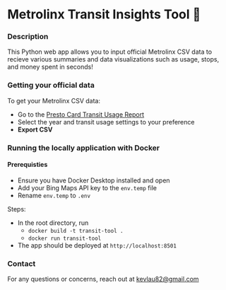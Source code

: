 # Metrolinx Transit Insights Tool :train2:

### Description 

This Python web app allows you to input official Metrolinx CSV data to recieve  various summaries and data visualizations such as usage, stops, and money spent in seconds! 

### Getting your official data

To get your Metrolinx CSV data:
- Go to the [Presto Card Transit Usage Report](https://www.prestocard.ca/en/my-products/transit-usage-report)
- Select the year and transit usage settings to your preference
- **Export CSV**

### Running the locally application with Docker

#### Prerequisties
- Ensure you have Docker Desktop installed and open
- Add your Bing Maps API key to the `env.temp` file
- Rename `env.temp` to `.env` 

Steps:
- In the root directory, run
    - `docker build -t transit-tool .`
    - `docker run transit-tool`
- The app should be deployed at `http://localhost:8501`

### Contact
For any questions or concerns, reach out at kevlau82@gmail.com

